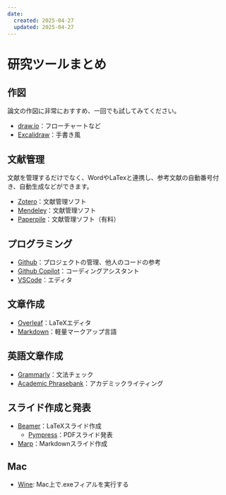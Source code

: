 ```yaml
---
date:
  created: 2025-04-27
  updated: 2025-04-27
---
```


# 研究ツールまとめ

<!-- more -->

## 作図
論文の作図に非常におすすめ、一回でも試してみてください。
- [draw.io](https://www.drawio.com)：フローチャートなど
- [Excalidraw](https://excalidraw.com/)：手書き風

## 文献管理
文献を管理するだけでなく、WordやLaTexと連携し、参考文献の自動番号付き、自動生成などができます。
- [Zotero](https://www.zotero.org/)：文献管理ソフト
- [Mendeley](https://www.mendeley.com/)：文献管理ソフト
- [Paperpile](https://paperpile.com/)：文献管理ソフト（有料）

## プログラミング
- [Github](https://github.co.jp)：プロジェクトの管理、他人のコードの参考
- [Github Copilot](https://docs.github.com/ja/copilot)：コーディングアシスタント
- [VSCode](https://code.visualstudio.com/)：エディタ

## 文章作成
- [Overleaf](https://www.overleaf.com/)：LaTeXエディタ
- [Markdown](https://ja.wikipedia.org/wiki/Markdown)：軽量マークアップ言語

## 英語文章作成
- [Grammarly](https://www.grammarly.com/)：文法チェック
- [Academic Phrasebank](https://www.phrasebank.manchester.ac.uk/)：アカデミックライティング

## スライド作成と発表
- [Beamer](https://www.overleaf.com/learn/latex/Beamer)：LaTeXスライド作成
  - [Pympress](https://github.com/Cimbali/pympress)：PDFスライド発表
- [Marp](https://marp.app/)：Markdownスライド作成

## Mac
- [Wine](https://www.winehq.org/): Mac上で.exeフィアルを実行する

